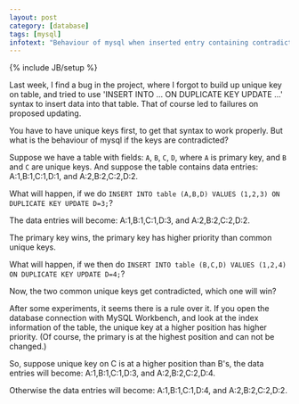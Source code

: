 ```yaml
---
layout: post
category: [database]
tags: [mysql]
infotext: "Behaviour of mysql when inserted entry containing contradicted unique keys."
---
```

{% include JB/setup %}

Last week, I find a bug in the project, where I forgot to build up unique key on table, and tried 
to use 'INSERT INTO ... ON DUPLICATE KEY UPDATE ...' syntax to insert data into that table. That 
of course led to failures on proposed updating.

You have to have unique keys first, to get that syntax to work properly. But what is the behaviour 
of mysql if the keys are contradicted?

Suppose we have a table with fields: `A`, `B`, `C`, `D`, where `A` is primary key, and `B` and `C` 
are unique keys. And suppose the table contains data entries: A:1,B:1,C:1,D:1, and A:2,B:2,C:2,D:2.

What will happen, if we do `INSERT INTO table (A,B,D) VALUES (1,2,3) ON DUPLICATE KEY UPDATE D=3;`?

The data entries will become: A:1,B:1,C:1,D:3, and A:2,B:2,C:2,D:2.

The primary key wins, the primary key has higher priority than common unique keys.

What will happen, if we then do `INSERT INTO table (B,C,D) VALUES (1,2,4) ON DUPLICATE KEY UPDATE D=4;`?

Now, the two common unique keys get contradicted, which one will win?

After some experiments, it seems there is a rule over it. If you open the database connection with 
MySQL Workbench, and look at the index information of the table, the unique key at a higher position 
has higher priority. (Of course, the primary is at the highest position and can not be changed.)

So, suppose unique key on C is at a higher position than B's, the data entries will become:
A:1,B:1,C:1,D:3, and A:2,B:2,C:2,D:4.

Otherwise the data entries will become: A:1,B:1,C:1,D:4, and A:2,B:2,C:2,D:2.